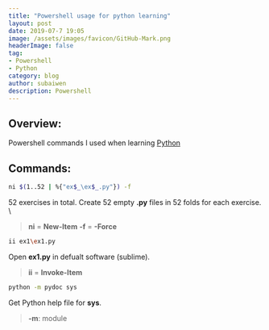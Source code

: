```yaml
---
title: "Powershell usage for python learning"
layout: post
date: 2019-07-7 19:05
image: /assets/images/favicon/GitHub-Mark.png
headerImage: false
tag:
- Powershell
- Python
category: blog
author: subaiwen
description: Powershell
---
```


## Overview:
Powershell commands I used when learning [Python](https://learnpythonthehardway.org/python3/)

## Commands:

```bash
ni $(1..52 | %{"ex$_\ex$_.py"}) -f
```
52 exercises in total. Create 52 empty **.py** files in 52 folds for each exercise. \

> **ni** = **New-Item**
> **-f** = **-Force**

```bash
ii ex1\ex1.py
```
Open **ex1.py** in defualt software (sublime).
> **ii** = **Invoke-Item**

```bash
python -m pydoc sys
```
Get Python help file for **sys**.
> **-m**: module